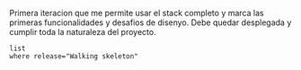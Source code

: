 
Primera iteracion que me permite usar el stack completo y marca las primeras funcionalidades y desafios de disenyo. Debe quedar desplegada y cumplir toda la naturaleza del proyecto.
```dataview
list
where release="Walking skeleton"
```
